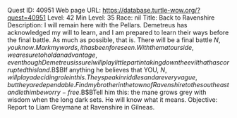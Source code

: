 Quest ID: 40951
Web page URL: https://database.turtle-wow.org/?quest=40951
Level: 42
Min Level: 35
Race: nil
Title: Back to Ravenshire
Description: I will remain here with the Pellars. Demetreus has acknowledged my will to learn, and I am prepared to learn their ways before the final battle. As much as possible, that is. There will be a final battle $N, you know. Mark my words, it has been foreseen. With them at our side, we are sure to hold an advantage, even though Demetreus is sure I will play little part in taking down the evil that has corrupted this land.$B$BIf anything he believes that YOU, $N, will play a deciding role in this. They speak in riddles and are very vague, but they are dependable. Find my brother in the town of Ravenshire to the southeast and let him be worry-free.$B$BTell him this: the mane grows grey with wisdom when the long dark sets. He will know what it means.
Objective: Report to Liam Greymane at Ravenshire in Gilneas.
